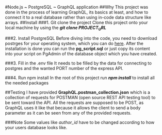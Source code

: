 #Node.js ~ PostgreSQL ~ GraphQL application
##Why
 This project was done in the process of learning GraphQL, its basics at least, and how to connect it to a real 
 database rather than using in-code data structure like arrays.
##Install
###1. Git clone the project
Clone this project onto your local machine by using the ***git clone $PROJECT_URL$***

###2. Install PostgreSQL
Before diving into the code, you need to download postrges for your operating system, which you can 
do [here](https://www.postgresql.org/download/).
After the installation is done you can run the **pg_script.sql** or just copy its content into your script on PgAdmin 
of the database object which you have created.

###3. Fill in the .env file
It needs to be filled by the data for connecting to postgres and the wanted PORT number of the express API.

###4. Run npm install
In the root of this project run ***npm install*** to install all the needed packages

##Testing
I have provided **GraphQL.postman_collection.json** which is a collection of requests for POSTMAN 
(open source REST API testing tool) to be sent toward the API. All the requests are supposed to be POST, as 
GraphQL uses it like that because it allows the client to send a body parameter as it can be seen from any of the 
provided requests.

###Note
Some values like *author_id* have to be changed according to how your users database looks like.
 
